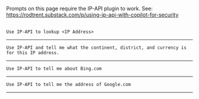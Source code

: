Prompts on this page require the IP-API plugin to work. See: https://rodtrent.substack.com/p/using-ip-api-with-copilot-for-security 
<br><br>
```
Use IP-API to lookup <IP Address>
```
---
```
Use IP-API and tell me what the continent, district, and currency is for this IP address.
```
---
```
Use IP-API to tell me about Bing.com
```
---
```
Use IP-API to tell me the address of Google.com
```
---

